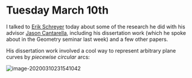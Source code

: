 # Tuesday March 10th

I talked to [Erik Schreyer](https://erikschreyer.wordpress.com/) today about some of the research he did with his advisor [Jason Cantarella](http://www.jasoncantarella.com/wordpress/), including his dissertation work (which he spoke about in the Geometry seminar last week) and a few other papers.

His dissertation work involved a cool way to represent arbitrary plane curves by *piecewise circular* arcs:

![image-20200310231541042](/home/zack/.config/Typora/typora-user-images/image-20200310231541042.png)

